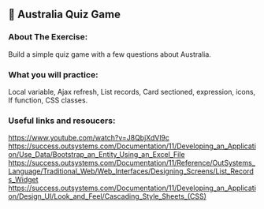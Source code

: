 ## :ledger: Australia Quiz Game

### About The Exercise:

Build a simple quiz game with a few questions about Australia. 

### What you will practice:

Local variable, Ajax refresh, List records, Card sectioned, expression, icons, If function, CSS classes.

### Useful links and resoucers:

https://www.youtube.com/watch?v=J8QbjXdVl9c
https://success.outsystems.com/Documentation/11/Developing_an_Application/Use_Data/Bootstrap_an_Entity_Using_an_Excel_File
https://success.outsystems.com/Documentation/11/Reference/OutSystems_Language/Traditional_Web/Web_Interfaces/Designing_Screens/List_Records_Widget
https://success.outsystems.com/Documentation/11/Developing_an_Application/Design_UI/Look_and_Feel/Cascading_Style_Sheets_(CSS)
